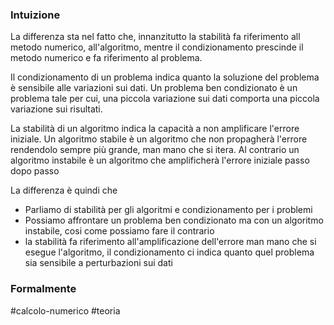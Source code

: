 ### Intuizione
La differenza sta nel fatto che, innanzitutto la stabilità fa riferimento all metodo numerico, all'algoritmo, mentre il condizionamento prescinde il metodo numerico e fa riferimento al problema. 

Il condizionamento di un problema indica quanto la soluzione del problema è sensibile alle variazioni sui dati. Un problema ben condizionato è un problema tale per cui, una piccola variazione sui dati comporta una piccola variazione sui risultati. 

La stabilità di un algoritmo indica la capacità a non amplificare l'errore iniziale. 
Un algoritmo stabile è un algoritmo che non propagherà l'errore rendendolo sempre più grande, man mano che si itera. Al contrario un algoritmo instabile è un algoritmo che amplificherà l'errore iniziale passo dopo passo 


La differenza è quindi che 
- Parliamo di stabilità per gli algoritmi e condizionamento per i problemi 
- Possiamo affrontare un problema ben condizionato ma con un algoritmo instabile, cosi come possiamo fare il contrario 
- la stabilità fa riferimento all'amplificazione dell'errore man mano che si esegue l'algoritmo, il condizionamento ci indica quanto quel problema sia sensibile a perturbazioni sui dati

### Formalmente


#calcolo-numerico #teoria  